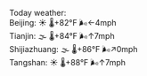 Today weather:  
Beijing: ☀️ 🌡️+82°F 🌬️←4mph  
Tianjin: 🌫  🌡️+84°F 🌬️↑7mph  
Shijiazhuang: 🌫  🌡️+86°F 🌬️↗0mph  
Tangshan: ☀️ 🌡️+88°F 🌬️↑7mph  
